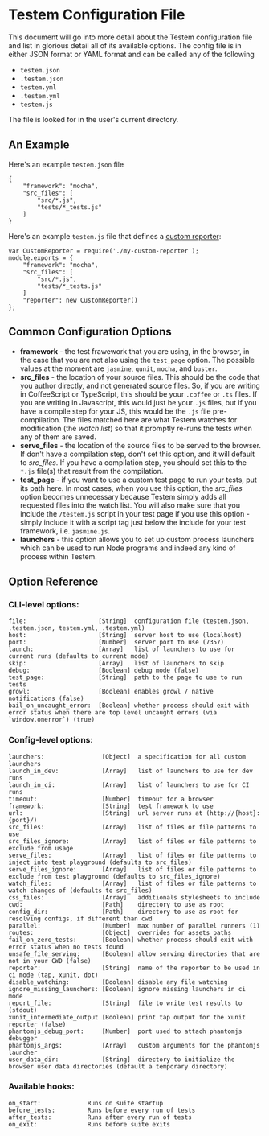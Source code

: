 Testem Configuration File
=========================

This document will go into more detail about the Testem configuration file and list in glorious detail all of its available options. The config file is in either JSON format or YAML format and can be called any of the following

* `testem.json`
* `.testem.json`
* `testem.yml`
* `.testem.yml`
* `testem.js`

The file is looked for in the user's current directory.

An Example
----------

Here's an example `testem.json` file

    {
        "framework": "mocha",
        "src_files": [
            "src/*.js",
            "tests/*_tests.js"
        ]
    }

Here's an example `testem.js` file that defines a [custom reporter](custom_reporter.md):

    var CustomReporter = require('./my-custom-reporter');
    module.exports = {
        "framework": "mocha",
        "src_files": [
            "src/*.js",
            "tests/*_tests.js"
        ]
        "reporter": new CustomReporter()
    };


Common Configuration Options
----------------------------

* **framework** - the test frawework that you are using, in the browser, in the case that you are not also using the `test_page` option. The possible values at the moment are `jasmine`, `qunit`, `mocha`, and `buster`.
* **src_files** - the location of your source files. This should be the code that you author directly, and not generated source files. So, if you are writing in CoffeeScript or TypeScript, this should be your `.coffee` or `.ts` files. If you are writing in Javascript, this would just be your `.js` files, but if you have a compile step for your JS, this would be the `.js` file pre-compilation. The files matched here are what Testem watches for modification (the *watch list*) so that it promptly re-runs the tests when any of them are saved.
* **serve_files** - the location of the source files to be served to the browser. If don't have a compilation step, don't set this option, and it will default to *src_files*. If you have a compilation step, you should set this to the `*.js` file(s) that result from the compilation.
* **test_page** - if you want to use a custom test page to run your tests, put its path here. In most cases, when you use this option, the *src_files* option becomes unnecessary because Testem simply adds all requested files into the watch list. You will also make sure that you include the `/testem.js` script in your test page if you use this option - simply include it with a script tag just below the include for your test framework, i.e. `jasmine.js`.
* **launchers** - this option allows you to set up custom process launchers which can be used to run Node programs and indeed any kind of process within Testem.

## Option Reference

### CLI-level options:

    file:                    [String]  configuration file (testem.json, .testem.json, testem.yml, .testem.yml)
    host:                    [String]  server host to use (localhost)
    port:                    [Number]  server port to use (7357)
    launch:                  [Array]   list of launchers to use for current runs (defaults to current mode)
    skip:                    [Array]   list of launchers to skip
    debug:                   [Boolean] debug mode (false)
    test_page:               [String]  path to the page to use to run tests
    growl:                   [Boolean] enables growl / native notifications (false)
    bail_on_uncaught_error:  [Boolean] whether process should exit with error status when there are top level uncaught errors (via `window.onerror`) (true)

### Config-level options:

    launchers:                [Object]  a specification for all custom launchers
    launch_in_dev:            [Array]   list of launchers to use for dev runs
    launch_in_ci:             [Array]   list of launchers to use for CI runs
    timeout:                  [Number]  timeout for a browser
    framework:                [String]  test framework to use
    url:                      [String]  url server runs at (http://{host}:{port}/)
    src_files:                [Array]   list of files or file patterns to use
    src_files_ignore:         [Array]   list of files or file patterns to exclude from usage
    serve_files:              [Array]   list of files or file patterns to inject into test playground (defaults to src_files)
    serve_files_ignore:       [Array]   list of files or file patterns to exclude from test playground (defaults to src_files_ignore)
    watch_files:              [Array]   list of files or file patterns to watch changes of (defaults to src_files)
    css_files:                [Array]   additionals stylesheets to include
    cwd:                      [Path]    directory to use as root
    config_dir:               [Path]    directory to use as root for resolving configs, if different than cwd
    parallel:                 [Number]  max number of parallel runners (1)
    routes:                   [Object]  overrides for assets paths
    fail_on_zero_tests:       [Boolean] whether process should exit with error status when no tests found
    unsafe_file_serving:      [Boolean] allow serving directories that are not in your CWD (false)
    reporter:                 [String]  name of the reporter to be used in ci mode (tap, xunit, dot)
    disable_watching:         [Boolean] disable any file watching
    ignore_missing_launchers: [Boolean] ignore missing launchers in ci mode
    report_file:              [String]  file to write test results to (stdout)
    xunit_intermediate_output [Boolean] print tap output for the xunit reporter (false)
    phantomjs_debug_port:     [Number]  port used to attach phantomjs debugger
    phantomjs_args:           [Array]   custom arguments for the phantomjs launcher
    user_data_dir:            [String]  directory to initialize the browser user data directories (default a temporary directory)


### Available hooks:

    on_start:             Runs on suite startup
    before_tests:         Runs before every run of tests
    after_tests:          Runs after every run of tests
    on_exit:              Runs before suite exits
